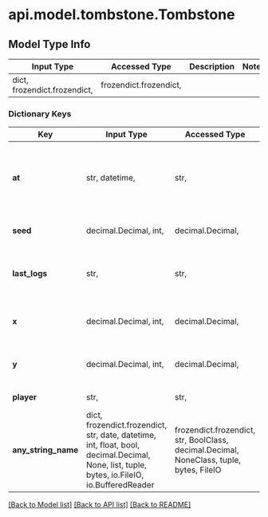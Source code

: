 # api.model.tombstone.Tombstone

## Model Type Info
Input Type | Accessed Type | Description | Notes
------------ | ------------- | ------------- | -------------
dict, frozendict.frozendict,  | frozendict.frozendict,  |  | 

### Dictionary Keys
Key | Input Type | Accessed Type | Description | Notes
------------ | ------------- | ------------- | ------------- | -------------
**at** | str, datetime,  | str,  | The date and time that this player died. | value must conform to RFC-3339 date-time
**seed** | decimal.Decimal, int,  | decimal.Decimal,  | The seed for this tombstone. | 
**last_logs** | str,  | str,  | The last few log lines before the player died. | 
**x** | decimal.Decimal, int,  | decimal.Decimal,  | X co-ordinate of the tombstone. | 
**y** | decimal.Decimal, int,  | decimal.Decimal,  | Y co-ordinate of the tombstone. | 
**player** | str,  | str,  | The player that died. | 
**any_string_name** | dict, frozendict.frozendict, str, date, datetime, int, float, bool, decimal.Decimal, None, list, tuple, bytes, io.FileIO, io.BufferedReader | frozendict.frozendict, str, BoolClass, decimal.Decimal, NoneClass, tuple, bytes, FileIO | any string name can be used but the value must be the correct type | [optional]

[[Back to Model list]](../../README.md#documentation-for-models) [[Back to API list]](../../README.md#documentation-for-api-endpoints) [[Back to README]](../../README.md)

